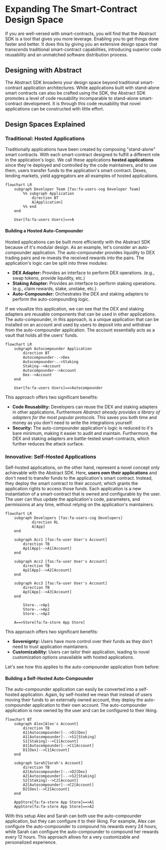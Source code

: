 # Expanding The Smart-Contract Design Space

If you are well-versed with smart-contracts, you will find that the Abstract SDK is a tool that gives you more leverage. Enabling you to get things done faster and better. It does this by giving you an extensive design space that transcends traditional smart-contract capabilities, introducing superior code reusability and an unmatched software distribution process.

## Designing with Abstract

The Abstract SDK broadens your design space beyond traditional smart-contract application architectures. While applications built with stand-alone smart contracts can also be crafted using the SDK, the Abstract SDK promotes a level of code reusability incomparable to stand-alone smart-contract development. It is through this code reusability that novel applications can be constructed with little effort.

## Design Spaces Explained

### Traditional: Hosted Applications

Traditionally applications have been created by composing "stand-alone" smart contracts. With each smart-contract designed to fulfill a different role in the application's logic. We call these applications __hosted applications__ since they're deployed and controlled by the  code maintainers, and to use them, users transfer funds to the application's smart contract. Dexes, lending markets, yield aggregators are all examples of hosted applications.

```mermaid
flowchart LR
    subgraph Developer Team [fas:fa-users-cog Developer Team]
        %% subgraph Application
            direction BT
            A[Application]
        %% end
    end

    User[fa:fa-users Users]==>A
```

#### Building a Hosted Auto-Compounder

Hosted applications can be built more efficiently with the Abstract SDK because of it's modular design. As an example, let's consider an auto-compounder application. The auto-compounder provides liquidity to DEX trading pairs and re-invests the received rewards into the pairs. The application's logic can be split into three modules:

- __DEX Adapter:__ Provides an interface to perform DEX operations. (e.g., swap tokens, provide liquidity, etc.)
- __Staking Adapter:__ Provides an interface to perform staking operations. (e.g., claim rewards, stake, unstake, etc.)
- __Auto-Compounder:__ Orchestrates the DEX and staking adapters to perform the auto-compounding logic.

If we visualize this application, we can see that the DEX and staking adapters are reusable components that can be used in other applications. The auto-compounder, in this approach, is a unique application that can be installed on an account and used by users to deposit into and withdraw from the auto-compounder application. The account essentially acts as a vault that holds all the users' funds.

```mermaid
flowchart LR
    subgraph Autocompounder Application
        direction BT
        Autocompounder-.->Dex
        Autocompounder-.->Staking
        Staking-->Account
        Autocompounder-->Account
        Dex-->Account
    end

    User[fa:fa-users Users]==>Autocompounder
```

This approach offers two significant benefits:

- __Code Reusability:__ Developers can reuse the DEX and staking adapters in other applications. Furthermore *Abstract already provides a library of adapters for the most popular protocols.* This saves you both time and money as you don't need to write the integrations yourself.
- __Security:__ The auto-compounder application's logic is reduced to it's bare minimum, making it easier to audit and maintain. Furthermore, the DEX and staking adapters are battle-tested smart-contracts, which further reduces the attack surface.

### Innovative: Self-Hosted Applications

Self-hosted applications, on the other hand, represent a novel concept only achievable with the Abstract SDK. Here, __users own their applications__ and don't need to transfer funds to the application's smart contract. Instead, they deploy the smart contract to their account, which grants the application rights to access those funds. Each application is a new instantiation of a smart-contract that is owned and configurable by the user. The user can thus update the application's code, parameters, and permissions at any time, without relying on the application's maintainers.

```mermaid
flowchart LR
    subgraph Developers [fas:fa-users-cog Developers]
            direction RL
            A[App]
    end

    subgraph Acc1 [fas:fa-user User's Account]
        direction TB
        Ap1[App]-->A1[Account]
    end

    subgraph Acc2 [fas:fa-user User's Account]
        direction TB
        Ap2[App]-->A2[Account]
    end

    subgraph Acc3 [fas:fa-user User's Account]
        direction TB
        Ap3[App]-->A3[Account]
    end

        Store-.->Ap1
        Store-.->Ap2
        Store-.->Ap3

    A==>Store[fa:fa-store App Store]
```

This approach offers two significant benefits:

- __Sovereignty:__ Users have more control over their funds as they don't need to trust application maintainers.
- __Customizability:__ Users can tailor their application, leading to novel customization options unavailable with hosted applications.

Let's see how this applies to the auto-compounder application from before:

#### Building a Self-Hosted Auto-Compounder

The auto-compounder application can easily be converted into a self-hosted application. Again, by self-hosted we mean that instead of users moving their funds to an externally owned account, they deploy the auto-compounder application to their own account. The auto-compounder application is now owned by the user and can be configured to their liking.

```mermaid
flowchart BT
    subgraph Alex[Alex's Account]
        direction TB
        A1[Autocompounder]-.->D1[Dex]
        A1[Autocompounder]-.->S1[Staking]
        S1[Staking]-->C1[Account]
        A1[Autocompounder]-->C1[Account]
        D1[Dex]-->C1[Account]
    end

    subgraph Sarah[Sarah's Account]
        direction TB
        A2[Autocompounder]-.->D2[Dex]
        A2[Autocompounder]-.->S2[Staking]
        S2[Staking]-->C2[Account]
        A2[Autocompounder]-->C2[Account]
        D2[Dex]-->C2[Account]
    end

    AppStore[fa:fa-store App Store]==>A1
    AppStore[fa:fa-store App Store]==>A2
```

With this setup Alex and Sarah can both use the auto-compounder application, but they can configure it to their liking. For example, Alex can configure the auto-compounder to compound his rewards every 24 hours, while Sarah can configure the auto-compounder to compound her rewards every 12 hours. This approach allows for a very customizable and personalized experience.

